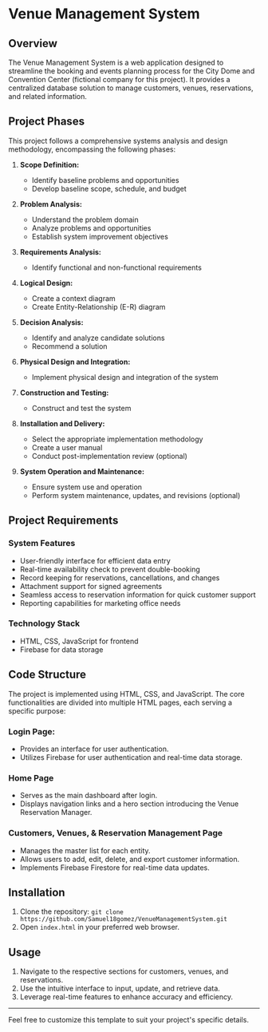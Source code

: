 # Venue Management System

## Overview

The Venue Management System is a web application designed to streamline the booking and events planning process for the City Dome and Convention Center (fictional company for this project). It provides a centralized database solution to manage customers, venues, reservations, and related information.

## Project Phases

This project follows a comprehensive systems analysis and design methodology, encompassing the following phases:

1. **Scope Definition:**
   - Identify baseline problems and opportunities
   - Develop baseline scope, schedule, and budget

2. **Problem Analysis:**
   - Understand the problem domain
   - Analyze problems and opportunities
   - Establish system improvement objectives

3. **Requirements Analysis:**
   - Identify functional and non-functional requirements

4. **Logical Design:**
   - Create a context diagram
   - Create Entity-Relationship (E-R) diagram

5. **Decision Analysis:**
   - Identify and analyze candidate solutions
   - Recommend a solution

6. **Physical Design and Integration:**
   - Implement physical design and integration of the system

7. **Construction and Testing:**
   - Construct and test the system

8. **Installation and Delivery:**
   - Select the appropriate implementation methodology
   - Create a user manual
   - Conduct post-implementation review (optional)

9. **System Operation and Maintenance:**
   - Ensure system use and operation
   - Perform system maintenance, updates, and revisions (optional)

## Project Requirements

### System Features

- User-friendly interface for efficient data entry
- Real-time availability check to prevent double-booking
- Record keeping for reservations, cancellations, and changes
- Attachment support for signed agreements
- Seamless access to reservation information for quick customer support
- Reporting capabilities for marketing office needs

### Technology Stack

- HTML, CSS, JavaScript for frontend
- Firebase for data storage

## Code Structure
The project is implemented using HTML, CSS, and JavaScript. The core functionalities are divided into multiple HTML pages, each serving a specific purpose:

### Login Page:
- Provides an interface for user authentication.
- Utilizes Firebase for user authentication and real-time data storage.

### Home Page
- Serves as the main dashboard after login.
- Displays navigation links and a hero section introducing the Venue Reservation Manager.

### Customers, Venues, & Reservation Management Page
- Manages the master list for each entity.
- Allows users to add, edit, delete, and export customer information.
- Implements Firebase Firestore for real-time data updates.

## Installation

1. Clone the repository: `git clone https://github.com/Samuel18gomez/VenueManagementSystem.git`
2. Open `index.html` in your preferred web browser.

## Usage

1. Navigate to the respective sections for customers, venues, and reservations.
2. Use the intuitive interface to input, update, and retrieve data.
3. Leverage real-time features to enhance accuracy and efficiency.

---

Feel free to customize this template to suit your project's specific details. 
